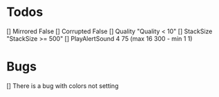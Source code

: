 # Todos
[] Mirrored False
[] Corrupted False
[] Quality "Quality < 10"
[] StackSize "StackSize >= 500"
[] PlayAlertSound 4 75 (max 16 300 - min 1 1)

# Bugs
[] There is a bug with colors not setting